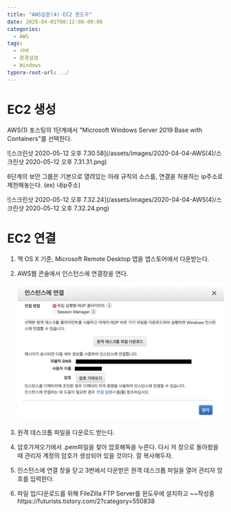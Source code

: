 ```yaml
---
title: "AWS입문(4)-EC2 윈도우"
date: 2020-04-01T00:12:00-09:00
categories:
  - AWS
tags:
  - 서버
  - 환경설정
  - Windows
typora-root-url: ../
---
```


# EC2 생성

AWS(1) 포스팅의 1단계에서 "Microsoft Windows Server 2019 Base with Containers"를 선택한다.

![스크린샷 2020-05-12 오후 7.30.58](/assets/images/2020-04-04-AWS(4)/스크린샷 2020-05-12 오후 7.31.31.png)

6단계의 보안 그룹은 기본으로 열려있는 아래 규칙의 소스를, 연결을 허용하는 ip주소로 제한해놓는다. (ex) 내ip주소)

![스크린샷 2020-05-12 오후 7.32.24](/assets/images/2020-04-04-AWS(4)/스크린샷 2020-05-12 오후 7.32.24.png)

# EC2 연결

1. 맥 OS X 기준, Microsoft Remote Desktop 앱을 앱스토어에서 다운받는다.  

2. AWS웹 콘솔에서 인스턴스에 연결창을 연다.

    ![스크린샷 2020-05-12 오후 7.17.11](/assets/images/2020-04-04-AWS(4)/1.png)

3. 원격 데스크톱 파일을 다운로드 받는다.

4. 암호가져오기에서 .pem파일을 찾아 암호해독을 누른다. 다시 저 창으로 돌아왔을 때 관리자 계정의 암호가 생성되어 있을 것이다. 잘 복사해두자.

5. 인스턴스에 연결 창을 닫고 3번에서 다운받은 원격 데스크톱 파일을 열어 관리자 암호를 입력한다.

6. 파일 업/다운로드를 위해 FileZilla FTP Server를 윈도우에 설치하고 ~~작성중https://futurists.tistory.com/2?category=550838

    